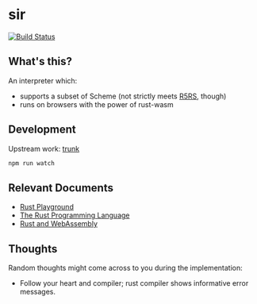 # sir

[![Build Status](https://travis-ci.org/announce/sir.svg?branch=master)](https://travis-ci.org/announce/sir)

## What's this?

An interpreter which:
* supports a subset of Scheme (not strictly meets [R5RS](https://schemers.org/Documents/Standards/R5RS/), though)
* runs on browsers with the power of rust-wasm


## Development

Upstream work: [trunk](https://github.com/announce/sir/compare/master...ymkjp:master)

```bash
npm run watch
```


## Relevant Documents

* [Rust Playground](https://play.rust-lang.org/?gist=802fd30e7be5f0bc009ea97cfba5a20e&version=stable&mode=debug&edition=2015)
* [The Rust Programming Language](https://doc.rust-lang.org/book/second-edition/ch00-00-introduction.html)
* [Rust and WebAssembly](https://rustwasm.github.io/book/)


## Thoughts

Random thoughts might come across to you during the implementation:

- Follow your heart and compiler; rust compiler shows informative error messages.
